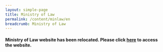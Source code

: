 ```yaml
---
layout: simple-page
title: Ministry of Law
permalink: /content/minlaw/en
breadcrumb: Ministry of Law
---
```


#### Ministry of Law website has been relocated. Please click [here](https://www.mlaw.gov.sg) to access the website. 
